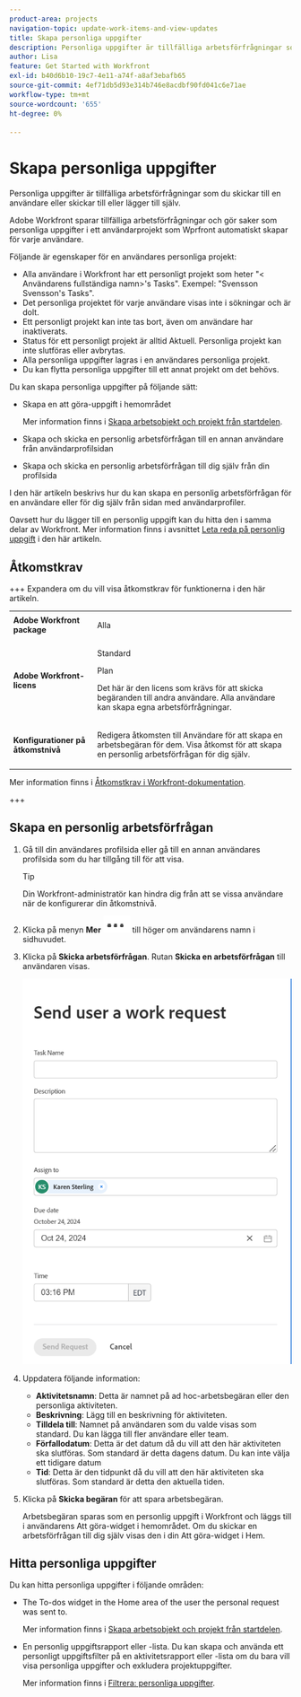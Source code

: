 ```yaml
---
product-area: projects
navigation-topic: update-work-items-and-view-updates
title: Skapa personliga uppgifter
description: Personliga uppgifter är tillfälliga arbetsförfrågningar som du skickar till en användare, till dig själv eller att göra-uppgifter som du skapar själv i hemområdet. Workfront sparar tillfälliga arbetsförfrågningar och gör objekt som personliga uppgifter.
author: Lisa
feature: Get Started with Workfront
exl-id: b40d6b10-19c7-4e11-a74f-a8af3ebafb65
source-git-commit: 4ef71db5d93e314b746e8acdbf90fd041c6e71ae
workflow-type: tm+mt
source-wordcount: '655'
ht-degree: 0%

---
```


# Skapa personliga uppgifter

<!--Audited: 10/2024-->

Personliga uppgifter är tillfälliga arbetsförfrågningar som du skickar till en användare eller skickar till eller lägger till själv.

Adobe Workfront sparar tillfälliga arbetsförfrågningar och gör saker som personliga uppgifter i ett användarprojekt som Wprfront automatiskt skapar för varje användare.

Följande är egenskaper för en användares personliga projekt:

* Alla användare i Workfront har ett personligt projekt som heter &quot;&lt; Användarens fullständiga namn>&#39;s Tasks&quot;. Exempel: &quot;Svensson Svensson&#39;s Tasks&quot;.
* Det personliga projektet för varje användare visas inte i sökningar och är dolt.
* Ett personligt projekt kan inte tas bort, även om användare har inaktiverats.
* Status för ett personligt projekt är alltid Aktuell. Personliga projekt kan inte slutföras eller avbrytas.
* Alla personliga uppgifter lagras i en användares personliga projekt.
* Du kan flytta personliga uppgifter till ett annat projekt om det behövs.

Du kan skapa personliga uppgifter på följande sätt:

* Skapa en att göra-uppgift i hemområdet

  Mer information finns i [Skapa arbetsobjekt och projekt från startdelen](/help/quicksilver/workfront-basics/using-home/using-the-home-area/create-work-items-in-home.md).

* Skapa och skicka en personlig arbetsförfrågan till en annan användare från användarprofilsidan
* Skapa och skicka en personlig arbetsförfrågan till dig själv från din profilsida

I den här artikeln beskrivs hur du kan skapa en personlig arbetsförfrågan för en användare eller för dig själv från sidan med användarprofiler.

Oavsett hur du lägger till en personlig uppgift kan du hitta den i samma delar av Workfront. Mer information finns i avsnittet [Leta reda på personlig uppgift](#locate-personal-tasks) i den här artikeln.

## Åtkomstkrav

+++ Expandera om du vill visa åtkomstkrav för funktionerna i den här artikeln.

<table style="table-layout:auto"> 
 <col> 
 </col> 
 <col> 
 </col> 
 <tbody> 
  <tr> 
   <td role="rowheader"><strong>Adobe Workfront package</strong></td> 
   <td> <p>Alla</p> </td> 
  </tr> 
  <tr> 
   <td role="rowheader"><strong>Adobe Workfront-licens</strong></td> 
   <td> 
   <p>Standard<p>
   <p>Plan</p>
   <p>Det här är den licens som krävs för att skicka begäranden till andra användare. Alla användare kan skapa egna arbetsförfrågningar.</p> 
    </td> 
  </tr> 
  <tr> 
   <td role="rowheader"><strong>Konfigurationer på åtkomstnivå</strong></td> 
   <td> <p>Redigera åtkomsten till Användare för att skapa en arbetsbegäran för dem. Visa åtkomst för att skapa en personlig arbetsförfrågan för dig själv. </p>
   </td> 
  </tr>

</tbody> 
</table>

Mer information finns i [Åtkomstkrav i Workfront-dokumentation](/help/quicksilver/administration-and-setup/add-users/access-levels-and-object-permissions/access-level-requirements-in-documentation.md).

+++

<!--Old:
<table style="table-layout:auto"> 
 <col> 
 </col> 
 <col> 
 </col> 
 <tbody> 
  <tr> 
   <td role="rowheader"><strong>Adobe Workfront plan</strong></td> 
   <td> <p>Any</p> </td> 
  </tr> 
  <tr> 
   <td role="rowheader"><strong>Adobe Workfront license*</strong></td> 
   <td> 
   <p>New: Standard to send requests to other users. All users can create a work request for themselves.</p> 
   <p>Current: Plan to send requests to other users. All users can create a work request for themselves.</p>
    </td> 
  </tr> 
  <tr> 
   <td role="rowheader"><strong>Access level configurations</strong></td> 
   <td> <p>Edit access to Users to create a work request for them. View access to create a personal work request for yourself. </p>
   </td> 
  </tr> 
 
 </tbody> 
</table>-->


## Skapa en personlig arbetsförfrågan

1. Gå till din användares profilsida eller gå till en annan användares profilsida som du har tillgång till för att visa.

   >[!TIP]
   >
   >Din Workfront-administratör kan hindra dig från att se vissa användare när de konfigurerar din åtkomstnivå.

1. Klicka på menyn **Mer** ![](assets/more-menu.png) till höger om användarens namn i sidhuvudet.
1. Klicka på **Skicka arbetsförfrågan**.
Rutan **Skicka en arbetsförfrågan** till användaren visas.

   ![](assets/personal-task-box.png)
1. Uppdatera följande information:

   * **Aktivitetsnamn**: Detta är namnet på ad hoc-arbetsbegäran eller den personliga aktiviteten.
   * **Beskrivning**: Lägg till en beskrivning för aktiviteten.
   * **Tilldela till**: Namnet på användaren som du valde visas som standard. Du kan lägga till fler användare eller team.
   * **Förfallodatum**: Detta är det datum då du vill att den här aktiviteten ska slutföras. Som standard är detta dagens datum. Du kan inte välja ett tidigare datum
   * **Tid**: Detta är den tidpunkt då du vill att den här aktiviteten ska slutföras. Som standard är detta den aktuella tiden.

1. Klicka på **Skicka begäran** för att spara arbetsbegäran.

   Arbetsbegäran sparas som en personlig uppgift i Workfront och läggs till i användarens Att göra-widget i hemområdet. Om du skickar en arbetsförfrågan till dig själv visas den i din Att göra-widget i Hem.


## Hitta personliga uppgifter

Du kan hitta personliga uppgifter i följande områden:

* The To-dos widget in the Home area of the user the personal request was sent to.

  Mer information finns i [Skapa arbetsobjekt och projekt från startdelen](/help/quicksilver/workfront-basics/using-home/using-the-home-area/create-work-items-in-home.md).

* En personlig uppgiftsrapport eller -lista. Du kan skapa och använda ett personligt uppgiftsfilter på en aktivitetsrapport eller -lista om du bara vill visa personliga uppgifter och exkludera projektuppgifter.

  Mer information finns i [Filtrera: personliga uppgifter](/help/quicksilver/reports-and-dashboards/reports/custom-view-filter-grouping-samples/filter-personal-tasks.md).
